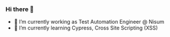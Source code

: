 ### Hi there 👋

<!--
**SaqibAhmed440/SaqibAhmed440** is a ✨ _special_ ✨ repository because its `README.md` (this file) appears on your GitHub profile.

Here are some ideas to get you started:
-->

- 🔭 I’m currently working as Test Automation Engineer @ Nisum 
- 🌱 I’m currently learning Cypress, Cross Site Scripting (XSS)
<!--
- 👯 I’m looking to collaborate on ...
- 🤔 I’m looking for help with ...
- 💬 Ask me about ...
- 📫 How to reach me: ...
- 😄 Pronouns: ...
- ⚡ Fun fact: ...
-->
